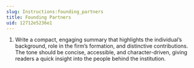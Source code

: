 ```yaml
---
slug: Instructions:founding_partners
title: Founding Partners
uid: 12712e5236e1
---
```


1. Write a compact, engaging summary that highlights the individual’s background, role in the firm’s formation, and distinctive contributions. The tone should be concise, accessible, and character-driven, giving readers a quick insight into the people behind the institution.